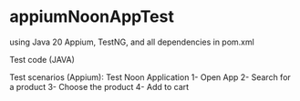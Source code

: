 # appiumNoonAppTest

using Java 20 Appium, TestNG, and all dependencies in pom.xml

Test code (JAVA)

Test scenarios (Appium): Test Noon Application
1- Open App
2- Search for a product
3- Choose the product
4- Add to cart
